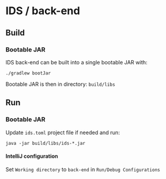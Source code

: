 # IDS / back-end

## Build

### Bootable JAR

IDS back-end can be built into a single bootable JAR with:

`./gradlew bootJar`

Bootable JAR is then in directory: `build/libs`

## Run

### Bootable JAR

Update `ids.toml` project file if needed and run:

`java -jar build/libs/ids-*.jar`

#### IntelliJ configuration

Set `Working directory` to `back-end` in `Run/Debug Configurations`
